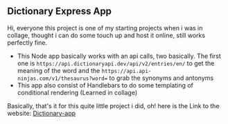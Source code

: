 ## Dictionary Express App

Hi, everyone this project is one of my starting projects when i was in collage, thought i can do some touch up and host it online, still works perfectly fine.  

* This Node app basically works with an api calls, two basically. The first one is `https://api.dictionaryapi.dev/api/v2/entries/en/` to get the meaning of the word and the `https://api.api-ninjas.com/v1/thesaurus?word=` to grab the synonyms and antonyms
* This app also consist of Handlebars to do some templating of conditional rendering (Learned in collage)

Basically, that's it for this quite little project i did, oh! here is the Link to the website: [Dictionary-app](https://dictionary-5luc.onrender.com)